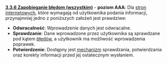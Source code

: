 [**3.3.6 Zapobieganie błędom (wszystkim)**](https://wcag.lepszyweb.pl/#error-prevention-all) - **poziom AAA**: Dla <a href="#" data-toggle="tooltip" data-original-title="{{site.data.glossary.strona_internetowa | strip_html | replace: '*', ''}}">stron internetowych</a>, które wymagają od użytkownika podania informacji, przynajmniej jedno z poniższych założeń jest prawdziwe:

  - **Odwracalność**: Wprowadzenie danych jest odwracalne.
  - **Sprawdzanie**: Dane wprowadzone przez użytkownika są sprawdzane pod kątem <a href="#" data-toggle="tooltip" data-original-title="{{site.data.glossary.blad | strip_html | replace: '*', ''}}">błędów</a>, a użytkownik ma możliwość wprowadzenia poprawek.
  - **Potwierdzenie**: Dostępny jest <a href="#" data-toggle="tooltip" data-original-title="{{site.data.glossary.mechanizm | strip_html | replace: '*', ''}}">mechanizm</a> sprawdzania, potwierdzania oraz korekty informacji przed jej ostatecznym wysłaniem.
